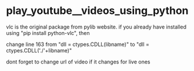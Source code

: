 # play_youtube__videos_using_python

vlc is the original package from pylib website. if you already have installed using "pip install python-vlc", then 

change line 163 from "dll = ctypes.CDLL(libname)" to "dll = ctypes.CDLL('./'+libname)"

dont forget to change url of video if it changes for live ones

